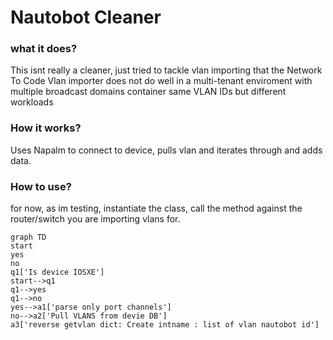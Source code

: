 # Nautobot Cleaner

### what it does?

This isnt really a cleaner, just tried to tackle vlan importing that
the Network To Code Vlan importer does not do well in a multi-tenant enviroment
with multiple broadcast domains container same VLAN IDs but different workloads

### How it works?

Uses Napalm to connect to device, pulls vlan and iterates through and adds data.

### How to use?

for now, as im testing, instantiate the class, call the method against the router/switch you are importing vlans for.

```mermaid
graph TD
start
yes
no
q1['Is device IOSXE']
start-->q1
q1-->yes
q1-->no
yes-->a1['parse only port channels']
no-->a2['Pull VLANS from devie DB']
a3['reverse getvlan dict: Create intname : list of vlan nautobot id']
```